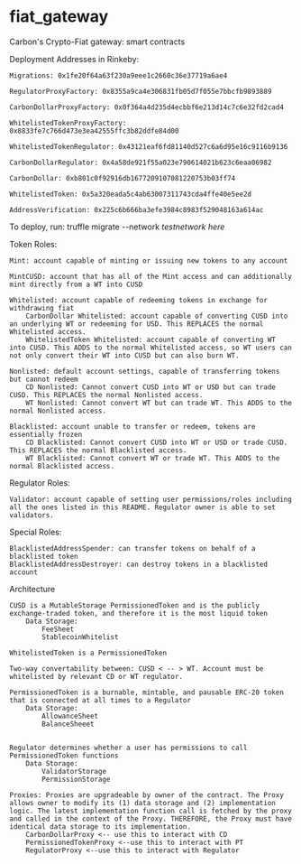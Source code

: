 # fiat_gateway
Carbon's Crypto-Fiat gateway: smart contracts

Deployment Addresses in Rinkeby:

	Migrations: 0x1fe20f64a63f230a9eee1c2660c36e37719a6ae4

	RegulatorProxyFactory: 0x8355a9ca4e306831fb05d7f055e7bbcfb9893889

	CarbonDollarProxyFactory: 0x0f364a4d235d4ecbbf6e213d14c7c6e32fd2cad4

	WhitelistedTokenProxyFactory: 0x8833fe7c766d473e3ea42555ffc3b82ddfe84d00

	WhitelistedTokenRegulator: 0x43121eaf6fd81140d527c6a6d95e16c9116b9136

	CarbonDollarRegulator: 0x4a58de921f55a023e790614021b623c6eaa06982

	CarbonDollar: 0xb801c0f92916db1677209107081220753b03ff74

	WhitelistedToken: 0x5a320eada5c4ab63007311743cda4ffe40e5ee2d

	AddressVerification: 0x225c6b666ba3efe3984c8983f529048163a614ac

To deploy, run:
truffle migrate --network *testnetwork here*

Token Roles:

	Mint: account capable of minting or issuing new tokens to any account

	MintCUSD: account that has all of the Mint access and can additionally mint directly from a WT into CUSD

	Whitelisted: account capable of redeeming tokens in exchange for withdrawing fiat
		CarbonDollar Whitelisted: account capable of converting CUSD into an underlying WT or redeeming for USD. This REPLACES the normal Whitelisted access.
		WhitelistedToken Whitelisted: account capable of converting WT into CUSD. This ADDS to the normal Whitelisted access, so WT users can not only convert their WT into CUSD but can also burn WT.

	Nonlisted: default account settings, capable of transferring tokens but cannot redeem
		CD Nonlisted: Cannot convert CUSD into WT or USD but can trade CUSD. This REPLACES the normal Nonlisted access.
		WT Nonlisted: Cannot convert WT but can trade WT. This ADDS to the normal Nonlisted access.

	Blacklisted: account unable to transfer or redeem, tokens are essentially frozen
		CD Blacklisted: Cannot convert CUSD into WT or USD or trade CUSD. This REPLACES the normal Blacklisted access.
		WT Blacklisted: Cannot convert WT or trade WT. This ADDS to the normal Blacklisted access.

Regulator Roles:

	Validator: account capable of setting user permissions/roles including all the ones listed in this README. Regulator owner is able to set validators.

Special Roles:

	BlacklistedAddressSpender: can transfer tokens on behalf of a blacklisted token
	BlacklistedAddressDestroyer: can destroy tokens in a blacklisted account

Architecture

	CUSD is a MutableStorage PermissionedToken and is the publicly exchange-traded token, and therefore it is the most liquid token
		Data Storage:
			FeeSheet
			StablecoinWhitelist

	WhitelistedToken is a PermissionedToken

	Two-way convertability between: CUSD < -- > WT. Account must be whitelisted by relevant CD or WT regulator.

	PermissionedToken is a burnable, mintable, and pausable ERC-20 token that is connected at all times to a Regulator
		Data Storage:
			AllowanceSheet
			BalanceSheeet


	Regulator determines whether a user has permissions to call PermissionedToken functions
		Data Storage:
			ValidatorStorage
			PermissionStorage

	Proxies: Proxies are upgradeable by owner of the contract. The Proxy allows owner to modify its (1) data storage and (2) implementation logic. The latest implementation function call is fetched by the proxy and called in the context of the Proxy. THEREFORE, the Proxy must have identical data storage to its implementation.
		CarbonDollarProxy <-- use this to interact with CD
		PermissionedTokenProxy <--use this to interact with PT
		RegulatorProxy <--use this to interact with Regulator
